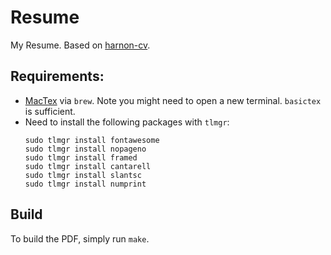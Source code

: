 # Resume
My Resume. Based on [harnon-cv](https://www.ctan.org/pkg/harnon-cv?lang=en).

## Requirements:
- [MacTex](http://www.tug.org/mactex/index.html) via `brew`. Note you might need to open a new terminal. `basictex` is sufficient.
- Need to install the following packages with `tlmgr`:
  ```
  sudo tlmgr install fontawesome
  sudo tlmgr install nopageno
  sudo tlmgr install framed
  sudo tlmgr install cantarell
  sudo tlmgr install slantsc
  sudo tlmgr install numprint
  ```

## Build
To build the PDF, simply run `make`.

